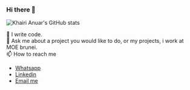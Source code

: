 ### Hi there 👋

<!--
- 🔭 I’m currently working on ...
- 🌱 I’m currently learning ...
- 👯 I’m looking to collaborate on ...
- 🤔 I’m looking for help with ...
- 💬 Ask me about ...
- 📫 How to reach me: ...
- 😄 Pronouns: ...
- ⚡ Fun fact: ...
-->


![Khairi Anuar's GitHub stats](https://github-readme-stats.vercel.app/api?username=KhairiAnuar&theme=aura_dark&count_private=true&show_icons=true&include_all_commits=true)

🔭 I write code.</br>
💬 Ask me about a project you would like to do, or my projects, i work at MOE brunei. </br>
📫 How to reach me
- <a href="https://wa.me/6738194164">Whatsapp</a></br>
- <a href="https://www.linkedin.com/in/khairi-anuar-09a024139/">Linkedin</a></br>
- <a href="mailto:khairianuar164@gmail.com">Email me</a>
